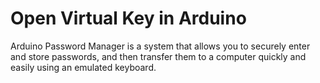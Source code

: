 # Open Virtual Key in Arduino
Arduino Password Manager is a system that allows you to securely enter and store passwords, and then transfer them to a computer quickly and easily using an emulated keyboard.
